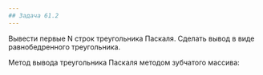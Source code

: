 ```yaml
---
## Задача 61.2
---
```

Вывести первые N строк треугольника Паскаля. Сделать вывод в виде равнобедренного треугольника.

Метод вывода треугольника Паскаля методом зубчатого массива:
